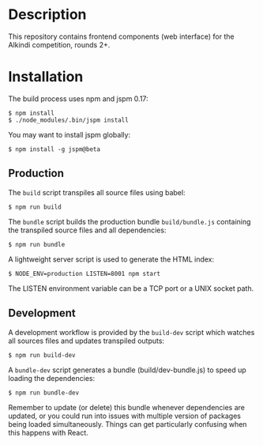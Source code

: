 # Description

This repository contains frontend components (web interface) for the
Alkindi competition, rounds 2+.

# Installation

The build process uses npm and jspm 0.17:

    $ npm install
    $ ./node_modules/.bin/jspm install

You may want to install jspm globally:

    $ npm install -g jspm@beta

## Production

The `build` script transpiles all source files using babel:

    $ npm run build

The `bundle` script builds the production bundle `build/bundle.js`
containing the transpiled source files and all dependencies:

    $ npm run bundle

A lightweight server script is used to generate the HTML index:

    $ NODE_ENV=production LISTEN=8001 npm start

The LISTEN environment variable can be a TCP port or a UNIX socket path.

## Development

A development workflow is provided by the `build-dev` script which
watches all sources files and updates transpiled outputs:

    $ npm run build-dev

A `bundle-dev` script generates a bundle (build/dev-bundle.js) to speed
up loading the dependencies:

    $ npm run bundle-dev

Remember to update (or delete) this bundle whenever dependencies are
updated, or you could run into issues with multiple version of packages
being loaded simultaneously.  Things can get particularly confusing when
this happens with React.

